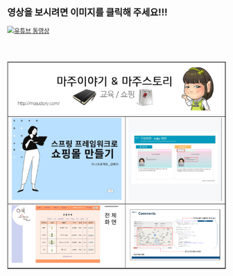 <h2> 영상을 보시려면 이미지를 클릭해 주세요!!! </h2> 

[![유튜브 동영상](https://img.youtube.com/vi/cgz6o06AQPE/0.jpg)](https://www.youtube.com/watch?v=cgz6o06AQPE)

<br> <br>

<table border=1  width=100%>
<tr  >
  
  <td colspan="2" > <img src="https://github.com/AnKyungsuk/DjangoProject/blob/master/readme/0.PNG?raw=true"  />  </td>
  
</tr>
  
<tr>
  <td  > <img src="https://github.com/AnKyungsuk/DjangoProject/blob/master/readme/1.PNG?raw=true"  />  </td>
  
  <td  > <img src="https://github.com/AnKyungsuk/DjangoProject/blob/master/readme/2.PNG?raw=true"  />  </td>
</tr>  

<tr>
  <td  > <img src="https://github.com/AnKyungsuk/DjangoProject/blob/master/readme/3.PNG?raw=true"  />  </td>
  
  <td  > <img src="https://github.com/AnKyungsuk/DjangoProject/blob/master/readme/4.PNG?raw=true"  />  </td>
</tr>  

</table>
